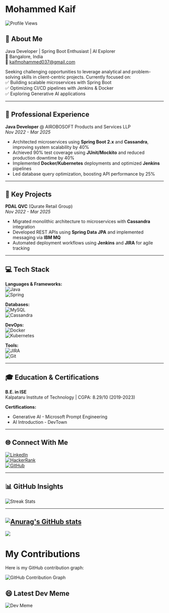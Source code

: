 # Mohammed Kaif  
![Profile Views](https://visitcount.itsvg.in/api?id=MohammedKaif037&icon=0&color=0)

## 🌟 About Me  
Java Developer | Spring Boot Enthusiast | AI Explorer  
📍 Bangalore, India  
📧 [kaifmohammed037@gmail.com](mailto:kaifmohammed037@gmail.com)  

Seeking challenging opportunities to leverage analytical and problem-solving skills in client-centric projects. Currently focused on:  
✅ Building scalable microservices with Spring Boot  
✅ Optimizing CI/CD pipelines with Jenkins & Docker  
✅ Exploring Generative AI applications  

---

## 🚀 Professional Experience  
**Java Developer** @ AIROBOSOFT Products and Services LLP  
*Nov 2022 - Mar 2025*  
- Architected microservices using **Spring Boot 2.x** and **Cassandra**, improving system scalability by 40%  
- Achieved 90% test coverage using **JUnit/Mockito** and reduced production downtime by 40%  
- Implemented **Docker/Kubernetes** deployments and optimized **Jenkins** pipelines  
- Led database query optimization, boosting API performance by 25%  

---

## 📌 Key Projects  
**PDAL QVC** (Qurate Retail Group)  
*Nov 2022 - Mar 2025*  
- Migrated monolithic architecture to microservices with **Cassandra** integration  
- Developed REST APIs using **Spring Data JPA** and implemented messaging via **IBM MQ**  
- Automated deployment workflows using **Jenkins** and **JIRA** for agile tracking  

---

## 💻 Tech Stack  
**Languages & Frameworks:**  
![Java](https://img.shields.io/badge/Java-ED8B00?style=for-the-badge&logo=java&logoColor=white)  
![Spring](https://img.shields.io/badge/Spring-6DB33F?style=for-the-badge&logo=spring&logoColor=white)  

**Databases:**  
![MySQL](https://img.shields.io/badge/MySQL-005C84?style=for-the-badge&logo=mysql&logoColor=white)  
![Cassandra](https://img.shields.io/badge/Cassandra-1287B2?style=for-the-badge&logo=apache-cassandra&logoColor=white)  

**DevOps:**  
![Docker](https://img.shields.io/badge/Docker-2496ED?style=for-the-badge&logo=docker&logoColor=white)  
![Kubernetes](https://img.shields.io/badge/Kubernetes-326CE5?style=for-the-badge&logo=kubernetes&logoColor=white)  

**Tools:**  
![JIRA](https://img.shields.io/badge/JIRA-0052CC?style=for-the-badge&logo=jira&logoColor=white)  
![Git](https://img.shields.io/badge/Git-F05032?style=for-the-badge&logo=git&logoColor=white)  

---

## 🎓 Education & Certifications  
**B.E. in ISE**  
Kalpataru Institute of Technology | CGPA: 8.29/10 (2019-2023)  

**Certifications:**  
- Generative AI - Microsoft Prompt Engineering  
- AI Introduction - DevTown  

---

## 🌐 Connect With Me  
[![LinkedIn](https://img.shields.io/badge/LinkedIn-0A66C2?style=for-the-badge&logo=linkedin&logoColor=white)](https://linkedin.com/in/mohammed-kaif-a7793923a)  
[![HackerRank](https://img.shields.io/badge/HackerRank-2EC866?style=for-the-badge&logo=HackerRank&logoColor=white)](https://www.hackerrank.com/profile/kaifmohammed037)  
[![GitHub](https://img.shields.io/badge/GitHub-181717?style=for-the-badge&logo=github&logoColor=white)](https://github.com/MohammedKaif037)  

---

## 📊 GitHub Insights  

![Streak Stats](https://github-readme-streak-stats.herokuapp.com/?user=MohammedKaif037&theme=dark)  

---

[![Anurag's GitHub stats](https://github-readme-stats.vercel.app/api?username=MohammedKaif037&show_icons=true&theme=dark)](https://github.com/anuraghazra/github-readme-stats)
---
![](https://github-readme-stats.vercel.app/api/top-langs/?username=MohammedKaif037&theme=dark&hide_border=false&include_all_commits=false&count_private=false&layout=compact)
# My Contributions
Here is my GitHub contribution graph:

![GitHub Contribution Graph](https://github-contribution-graph.ez4o.com/?username=MohammedKaif037&last_n_days=365)



## 😄 Latest Dev Meme  
![Dev Meme](https://preview.redd.it/va91go15ogyc1.png?width=1080&crop=smart&auto=webp&s=224bc03863b09bdd9456bb1631dd3df446a39482)

<!-- Generated with enhancements from GitHub README best practices [[3]][[2]] -->
